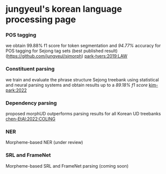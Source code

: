 # jungyeul's korean language processing page


### POS tagging 
we obtain 99.88% f1 score for token segmentation and *94.77%* accuracy for POS tagging for Sejong tag sets  (best published result)(https://github.com/jungyeul/sjmorph) [park-tyers:2019:LAW](https://aclanthology.org/W19-4022/)

### Constituent parsing
we train and evaluate the phrase structure Sejong treebank using statistical and neural parsing systems and obtain results up to a *89.18% f1 score* [kim-park:2022](https://www.cambridge.org/core/journals/natural-language-engineering/article/abs/note-on-constituent-parsing-for-korean/5ED4C32114B83971B13054A97D4004A9)

### Dependency parsing
proposed morphUD outperforms parsing results for all Korean UD treebanks [chen-EtAl:2022:COLING](https://aclanthology.org/2022.coling-1.482)

### NER
Morpheme-based NER (under review)

### SRL and FrameNet
Morpheme-based SRL and FrameNet parsing (coming soon)


